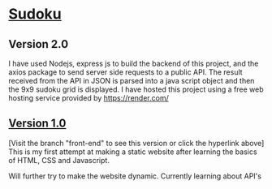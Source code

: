 # [Sudoku](https://sudoku-atharva.onrender.com/)
## Version 2.0
I have used Nodejs, express js to build the backend of this project, and the axios package to send server side requests to a public API.
The result received from the API in JSON is parsed into a java script object and then the 9x9 sudoku grid is displayed.
I have hosted this project using a free web hosting service provided by https://render.com/

## [Version 1.0](https://github.com/AtharvaGupta28/Sudoku/tree/front-end)
[Visit the branch "front-end" to see this version or click the hyperlink above]
This is my first attempt at making a static website after learning the basics of HTML, CSS and Javascript.

Will further try to make the website dynamic.
Currently learning about API's
